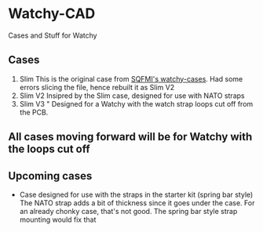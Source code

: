 # Watchy-CAD
Cases and Stuff for Watchy

## Cases
1. Slim 
  This is the original case from [SQFMI's watchy-cases](https://github.com/sqfmi/watchy-cases). Had some errors slicing the file, hence rebuilt it as Slim V2 
2. Slim V2
  Insipred by the Slim case, designed for use with NATO straps
3. Slim V3
  " Designed for a Watchy with the watch strap loops cut off from the PCB.
  
## All cases moving forward will be for Watchy with the loops cut off
  
## Upcoming cases
- Case designed for use with the straps in the starter kit (spring bar style)
  The NATO strap adds a bit of thickness since it goes under the case. For an already chonky case, that's not good. The spring bar style strap mounting would fix that

